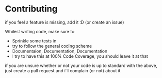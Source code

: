 # Contributing
if you feel a feature is missing, add it :D (or create an issue)

Whilest writing code, make sure to: 
* Sprinkle some tests in
* try to follow the general coding scheme
* Documentaion, Documentation, Documentation
* I try to have this at 100% Code Coverage, you should leave it at that

if you are unsure whether or not your code is up to standard with the above, just create a pull request and i'll complain (or not) about it

